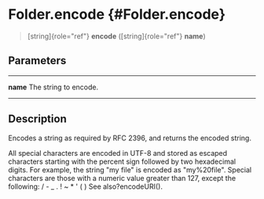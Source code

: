 Folder.encode {#Folder.encode}
=============

> [string]{role="ref"} **encode** ([string]{role="ref"} **name**)

Parameters
----------

  ---------- -----------------------
  **name**   The string to encode.
  ---------- -----------------------

Description
-----------

Encodes a string as required by RFC 2396, and returns the encoded
string.

All special characters are encoded in UTF-8 and stored as escaped
characters starting with the percent sign followed by two hexadecimal
digits. For example, the string \"my file\" is encoded as \"my%20file\".
Special characters are those with a numeric value greater than 127,
except the following: / - \_ . ! \~ \* \' ( ) See also?encodeURI().
